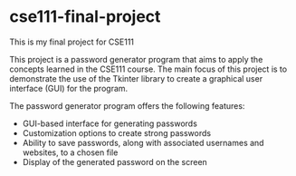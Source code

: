 # cse111-final-project
This is my final project for CSE111

This project is a password generator program that aims to apply the concepts learned in the CSE111 course. The main focus of this project is to demonstrate the use of the Tkinter library to create a graphical user interface (GUI) for the program.

The password generator program offers the following features:
- GUI-based interface for generating passwords
- Customization options to create strong passwords
- Ability to save passwords, along with associated usernames and websites, to a chosen file
- Display of the generated password on the screen
